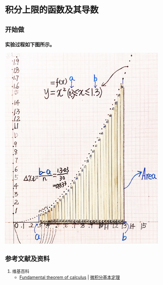 # 积分上限的函数及其导数

## 开始做

### 实验过程如下图所示。

![](/images/积分/定积分/微积分基本定理/积分上限的函数及其导数/1a1.jpg)

## 参考文献及资料

1. 维基百科
	- [Fundamental theorem of calculus](https://en.wikipedia.org/wiki/Fundamental_theorem_of_calculus) | [微积分基本定理](https://zh.wikipedia.org/wiki/微积分基本定理) 

